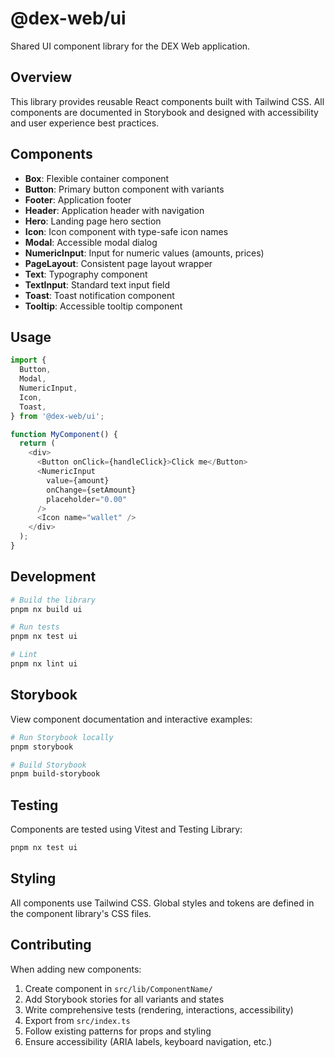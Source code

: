 # @dex-web/ui

Shared UI component library for the DEX Web application.

## Overview

This library provides reusable React components built with Tailwind CSS. All components are documented in Storybook and designed with accessibility and user experience best practices.

## Components

- **Box**: Flexible container component
- **Button**: Primary button component with variants
- **Footer**: Application footer
- **Header**: Application header with navigation
- **Hero**: Landing page hero section
- **Icon**: Icon component with type-safe icon names
- **Modal**: Accessible modal dialog
- **NumericInput**: Input for numeric values (amounts, prices)
- **PageLayout**: Consistent page layout wrapper
- **Text**: Typography component
- **TextInput**: Standard text input field
- **Toast**: Toast notification component
- **Tooltip**: Accessible tooltip component

## Usage

```typescript
import {
  Button,
  Modal,
  NumericInput,
  Icon,
  Toast,
} from '@dex-web/ui';

function MyComponent() {
  return (
    <div>
      <Button onClick={handleClick}>Click me</Button>
      <NumericInput
        value={amount}
        onChange={setAmount}
        placeholder="0.00"
      />
      <Icon name="wallet" />
    </div>
  );
}
```

## Development

```bash
# Build the library
pnpm nx build ui

# Run tests
pnpm nx test ui

# Lint
pnpm nx lint ui
```

## Storybook

View component documentation and interactive examples:

```bash
# Run Storybook locally
pnpm storybook

# Build Storybook
pnpm build-storybook
```

## Testing

Components are tested using Vitest and Testing Library:

```bash
pnpm nx test ui
```

## Styling

All components use Tailwind CSS. Global styles and tokens are defined in the component library's CSS files.

## Contributing

When adding new components:

1. Create component in `src/lib/ComponentName/`
2. Add Storybook stories for all variants and states
3. Write comprehensive tests (rendering, interactions, accessibility)
4. Export from `src/index.ts`
5. Follow existing patterns for props and styling
6. Ensure accessibility (ARIA labels, keyboard navigation, etc.)
